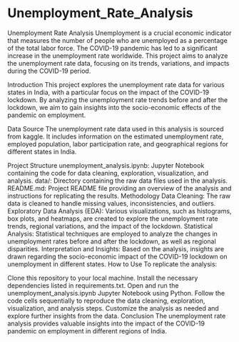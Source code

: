 # Unemployment_Rate_Analysis

Unemployment Rate Analysis
Unemployment is a crucial economic indicator that measures the number of people who are unemployed as a percentage of the total labor force. The COVID-19 pandemic has led to a significant increase in the unemployment rate worldwide. This project aims to analyze the unemployment rate data, focusing on its trends, variations, and impacts during the COVID-19 period.

Introduction
This project explores the unemployment rate data for various states in India, with a particular focus on the impact of the COVID-19 lockdown. By analyzing the unemployment rate trends before and after the lockdown, we aim to gain insights into the socio-economic effects of the pandemic on employment.

Data Source
The unemployment rate data used in this analysis is sourced from kaggle. It includes information on the estimated unemployment rate, employed population, labor participation rate, and geographical regions for different states in India.

Project Structure
unemployment_analysis.ipynb: Jupyter Notebook containing the code for data cleaning, exploration, visualization, and analysis.
data/: Directory containing the raw data files used in the analysis.
README.md: Project README file providing an overview of the analysis and instructions for replicating the results.
Methodology
Data Cleaning: The raw data is cleaned to handle missing values, inconsistencies, and outliers.
Exploratory Data Analysis (EDA): Various visualizations, such as histograms, box plots, and heatmaps, are created to explore the unemployment rate trends, regional variations, and the impact of the lockdown.
Statistical Analysis: Statistical techniques are employed to analyze the changes in unemployment rates before and after the lockdown, as well as regional disparities.
Interpretation and Insights: Based on the analysis, insights are drawn regarding the socio-economic impact of the COVID-19 lockdown on unemployment in different states.
How to Use
To replicate the analysis:

Clone this repository to your local machine.
Install the necessary dependencies listed in requirements.txt.
Open and run the unemployment_analysis.ipynb Jupyter Notebook using Python.
Follow the code cells sequentially to reproduce the data cleaning, exploration, visualization, and analysis steps.
Customize the analysis as needed and explore further insights from the data.
Conclusion
The unemployment rate analysis provides valuable insights into the impact of the COVID-19 pandemic on employment in different regions of India. 

